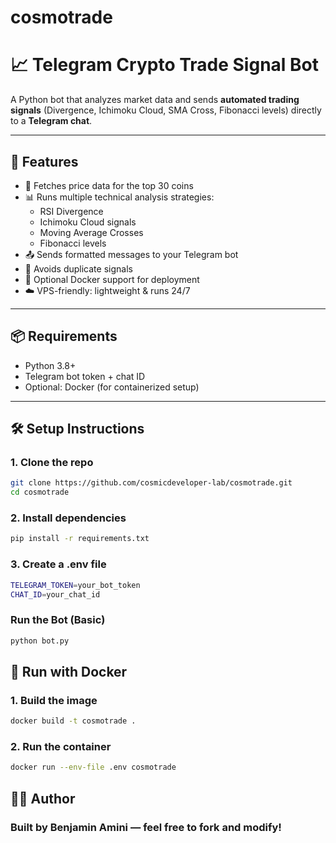 # cosmotrade

# 📈 Telegram Crypto Trade Signal Bot

A Python bot that analyzes market data and sends **automated trading signals** (Divergence, Ichimoku Cloud, SMA Cross, Fibonacci levels) directly to a **Telegram chat**.

---

## 🚀 Features

- 📡 Fetches price data for the top 30 coins
- 📊 Runs multiple technical analysis strategies:
  - RSI Divergence
  - Ichimoku Cloud signals
  - Moving Average Crosses
  - Fibonacci levels
- 📤 Sends formatted messages to your Telegram bot
- 🧠 Avoids duplicate signals
- 🐳 Optional Docker support for deployment
- ☁️ VPS-friendly: lightweight & runs 24/7

---

## 📦 Requirements

- Python 3.8+
- Telegram bot token + chat ID
- Optional: Docker (for containerized setup)

---

## 🛠️ Setup Instructions

### 1. Clone the repo

```bash
git clone https://github.com/cosmicdeveloper-lab/cosmotrade.git
cd cosmotrade
```

### 2. Install dependencies

```bash
pip install -r requirements.txt
```

### 3. Create a .env file

```bash
TELEGRAM_TOKEN=your_bot_token
CHAT_ID=your_chat_id
```

### Run the Bot (Basic)

```bash
python bot.py
```

## 🐳 Run with Docker

### 1. Build the image

```bash
docker build -t cosmotrade .
```

### 2. Run the container

```bash
docker run --env-file .env cosmotrade
```

## 🧑‍💻 Author

### Built by Benjamin Amini — feel free to fork and modify!

